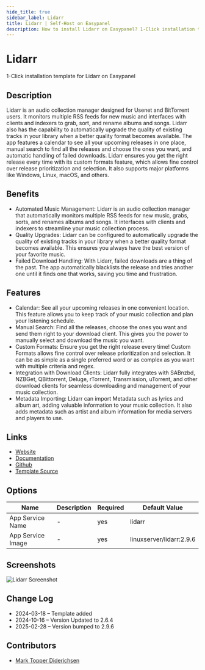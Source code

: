 ```yaml
---
hide_title: true
sidebar_label: Lidarr
title: Lidarr | Self-Host on Easypanel
description: How to install Lidarr on Easypanel? 1-Click installation template for Lidarr on Easypanel
---
```


<!-- generated -->

# Lidarr

1-Click installation template for Lidarr on Easypanel

## Description

Lidarr is an audio collection manager designed for Usenet and BitTorrent users. It monitors multiple RSS feeds for new music and interfaces with clients and indexers to grab, sort, and rename albums and songs. Lidarr also has the capability to automatically upgrade the quality of existing tracks in your library when a better quality format becomes available. The app features a calendar to see all your upcoming releases in one place, manual search to find all the releases and choose the ones you want, and automatic handling of failed downloads. Lidarr ensures you get the right release every time with its custom formats feature, which allows fine control over release prioritization and selection. It also supports major platforms like Windows, Linux, macOS, and others.

## Benefits

- Automated Music Management: Lidarr is an audio collection manager that automatically monitors multiple RSS feeds for new music, grabs, sorts, and renames albums and songs. It interfaces with clients and indexers to streamline your music collection process.
- Quality Upgrades: Lidarr can be configured to automatically upgrade the quality of existing tracks in your library when a better quality format becomes available. This ensures you always have the best version of your favorite music.
- Failed Download Handling: With Lidarr, failed downloads are a thing of the past. The app automatically blacklists the release and tries another one until it finds one that works, saving you time and frustration.

## Features

- Calendar: See all your upcoming releases in one convenient location. This feature allows you to keep track of your music collection and plan your listening schedule.
- Manual Search: Find all the releases, choose the ones you want and send them right to your download client. This gives you the power to manually select and download the music you want.
- Custom Formats: Ensure you get the right release every time! Custom Formats allows fine control over release prioritization and selection. It can be as simple as a single preferred word or as complex as you want with multiple criteria and regex.
- Integration with Download Clients: Lidarr fully integrates with SABnzbd, NZBGet, QBittorrent, Deluge, rTorrent, Transmission, uTorrent, and other download clients for seamless downloading and management of your music collection.
- Metadata Importing: Lidarr can import Metadata such as lyrics and album art, adding valuable information to your music collection. It also adds metadata such as artist and album information for media servers and players to use.

## Links

- [Website](https://lidarr.audio/)
- [Documentation](https://wiki.servarr.com/lidarr)
- [Github](https://github.com/Lidarr/Lidarr)
- [Template Source](https://github.com/easypanel-io/templates/tree/main/templates/lidarr)

## Options

Name | Description | Required | Default Value
-|-|-|-
App Service Name | - | yes | lidarr
App Service Image | - | yes | linuxserver/lidarr:2.9.6

## Screenshots

![Lidarr Screenshot](./assets/screenshot.png)

## Change Log

- 2024-03-18 – Template added
- 2024-10-16 – Version Updated to 2.6.4
- 2025-02-28 – Version bumped to 2.9.6

## Contributors

- [Mark Topper Diderichsen](https://github.com/marktopper)
